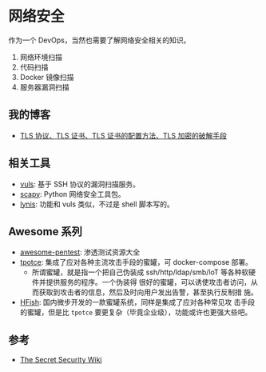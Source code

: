 # 网络安全

作为一个 DevOps，当然也需要了解网络安全相关的知识。

1. 网络环境扫描
2. 代码扫描
3. Docker 镜像扫描
4. 服务器漏洞扫描

## 我的博客

- [TLS 协议、TLS 证书、TLS 证书的配置方法、TLS 加密的破解手段](https://thiscute.world/posts/about-tls-cert/)

## 相关工具

- [vuls](https://github.com/future-architect/vuls): 基于 SSH 协议的漏洞扫描服务。
- [scapy](https://github.com/secdev/scapy/): Python 网络安全工具包。
- [lynis](https://github.com/CISOfy/lynis): 功能和 vuls 类似，不过是 shell 脚本写的。

## Awesome 系列

- [awesome-pentest](https://github.com/enaqx/awesome-pentest): 渗透测试资源大全
- [tpotce](https://github.com/telekom-security/tpotce): 集成了应对各种主流攻击手段的蜜罐，可
  docker-compose 部署。
  - 所谓蜜罐，就是指一个把自己伪装成 ssh/http/ldap/smb/loT 等各种软硬件并提供服务的程序。一个伪装得
    很好的蜜罐，可以诱使攻击者访问，从而获取到攻击者的信息，然后及时向用户发出告警，甚至执行反制措
    施。
- [HFish](https://github.com/hacklcx/HFish): 国内微步开发的一款蜜罐系统，同样是集成了应对各种常见攻
  击手段的蜜罐，但是比 `tpotce` 要更复杂（毕竟企业级），功能或许也更强大些吧。

## 参考

- [The Secret Security Wiki](https://doubleoctopus.com/security-wiki/)
